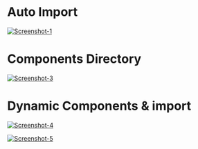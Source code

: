 # Auto Import

<a href="https://ibb.co/1Kc7xLp"><img src="https://i.ibb.co/1Kc7xLp/Screenshot-1.png" alt="Screenshot-1" border="0"></a>

# Components Directory

<a href="https://ibb.co/m82CwHQ"><img src="https://i.ibb.co/m82CwHQ/Screenshot-3.png" alt="Screenshot-3" border="0"></a>

# Dynamic Components & import 

<a href="https://ibb.co/tpBVtXD"><img src="https://i.ibb.co/tpBVtXD/Screenshot-4.png" alt="Screenshot-4" border="0"></a>

<a href="https://ibb.co/f4mHxs1"><img src="https://i.ibb.co/f4mHxs1/Screenshot-5.png" alt="Screenshot-5" border="0"></a>